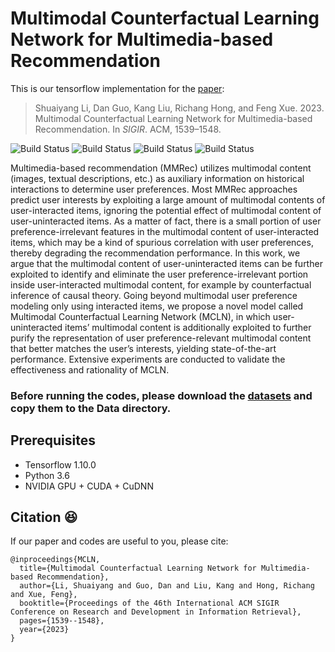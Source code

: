 # Multimodal Counterfactual Learning Network for Multimedia-based Recommendation

This is our tensorflow implementation for the [paper](https://dl.acm.org/doi/10.1145/3539618.3591739):
> Shuaiyang Li, Dan Guo, Kang Liu, Richang Hong, and Feng Xue. 2023. Multimodal Counterfactual Learning Network for Multimedia-based Recommendation. In _SIGIR_. ACM, 1539–1548.


<p align="left">
    <img src='https://img.shields.io/badge/key word-Recommender Systems-green.svg' alt="Build Status">
    <img src='https://img.shields.io/badge/key word-Multimodal User Preference-green.svg' alt="Build Status">
    <img src='https://img.shields.io/badge/key word-Counterfactual Learning-green.svg' alt="Build Status">
    <img src='https://img.shields.io/badge/key word-Spurious Correlation-green.svg' alt="Build Status">
</p>

Multimedia-based recommendation (MMRec) utilizes multimodal content (images, textual descriptions, etc.) as auxiliary information on historical interactions to determine user preferences. Most MMRec approaches predict user interests by exploiting a large amount of multimodal contents of user-interacted items, ignoring the potential effect of multimodal content of user-uninteracted items. As a matter of fact, there is a small portion of user preference-irrelevant features in the multimodal content of user-interacted items, which may be a kind of spurious correlation with user preferences, thereby degrading the recommendation performance. In this work, we argue that the multimodal content of user-uninteracted items can be further exploited to identify and eliminate the user preference-irrelevant portion inside user-interacted multimodal content, for example by counterfactual inference of causal theory. Going beyond multimodal user preference modeling only using interacted items, we propose a novel model called Multimodal Counterfactual Learning Network (MCLN), in which user-uninteracted items’ multimodal content is additionally exploited to further purify the representation of user preference-relevant multimodal content that better matches the user’s interests, yielding state-of-the-art performance. Extensive experiments are conducted to validate the effectiveness and rationality of MCLN.

### Before running the codes, please download the [datasets](https://www.aliyundrive.com/s/V1RPArCZQYt) and copy them to the Data directory.

## Prerequisites

- Tensorflow 1.10.0
- Python 3.6
- NVIDIA GPU + CUDA + CuDNN

## Citation :satisfied:
If our paper and codes are useful to you, please cite:

``` 
@inproceedings{MCLN,
  title={Multimodal Counterfactual Learning Network for Multimedia-based Recommendation},
  author={Li, Shuaiyang and Guo, Dan and Liu, Kang and Hong, Richang and Xue, Feng},
  booktitle={Proceedings of the 46th International ACM SIGIR Conference on Research and Development in Information Retrieval},
  pages={1539--1548},
  year={2023}
}
```
